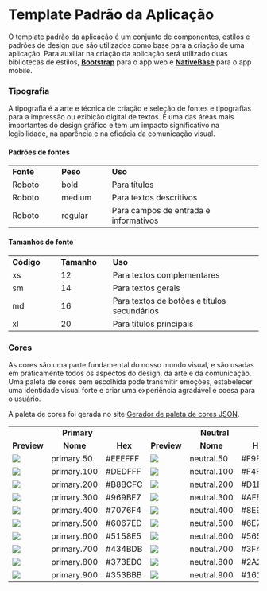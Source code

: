 # Template Padrão da Aplicação

O template padrão da aplicação é um conjunto de componentes, estilos e padrões de design que são utilizados como base para a criação de uma aplicação. Para auxiliar na criação da aplicação será utilizado duas bibliotecas de estilos, **[Bootstrap]()** para o app web e **[NativeBase]()** para o app mobile.

### Tipografia

A tipografia é a arte e técnica de criação e seleção de fontes e tipografias para a impressão ou exibição digital de textos. É uma das áreas mais importantes do design gráfico e tem um impacto significativo na legibilidade, na aparência e na eficácia da comunicação visual.

#### Padrões de fontes

<table>
  <tr>
    <td width='100'><strong>Fonte</strong></td>
    <td width='100'><strong>Peso</strong></td>
    <td width='400'><strong>Uso</strong></td>
  </tr>
    <tr>
    <td>Roboto</td>
    <td>bold</td>
    <td>Para títulos</td>
  </tr>
  <tr>
    <td>Roboto</td>
    <td>medium</td>
    <td>Para textos descritivos</td>
  </tr>
  <tr>
    <td>Roboto</td>
    <td>regular</td>
    <td>Para campos de entrada e informativos</td>
  </tr>
</table>

#### Tamanhos de fonte

<table>
  <tr>
    <td width='100'><strong>Código</strong></td>
    <td width='100'><strong>Tamanho</strong></td>
    <td width='400'><strong>Uso</strong></td>
  </tr>
    <tr>
    <td>xs</td>
    <td>12</td>
    <td>Para textos complementares</td>
  </td>
  <tr>
    <td>sm</td>
    <td>14</td>
    <td>Para textos gerais</td>
  </td>
  <tr>
    <td>md</td>
    <td>16</td>
    <td>Para textos de botões e títulos secundários</td>
  </td>
  <tr>
    <td>xl</td>
    <td>20</td>
    <td>Para títulos principais</td>
  </td>
</table>

### Cores

As cores são uma parte fundamental do nosso mundo visual, e são usadas em praticamente todos os aspectos do design, da arte e da comunicação. Uma paleta de cores bem escolhida pode transmitir emoções, estabelecer uma identidade visual forte e criar uma experiência agradável e coesa para o usuário.

A paleta de cores foi gerada no site [Gerador de paleta de cores JSON](https://json-color-palette-generator.vercel.app/).

<table>
  <tr>
    <td colspan='3' align='center'><strong>Primary</strong></td>
    <td colspan='3' align='center'><strong>Neutral</strong></td>
  </tr>
  <tr>
    <td align='center'><strong>Preview</strong></td>
    <td align='center'><strong>Nome</strong></td>
    <td align='center'><strong>Hex</strong></td>
    <td align='center'><strong>Preview</strong></td>
    <td align='center'><strong>Nome</strong></td>
    <td align='center'><strong>Hex</strong></td>
  </tr>
  <tr>
    <td><img src='https://github.com/ICEI-PUC-Minas-PMV-ADS/pmv-ads-2023-2-e4-proj-infra-t6-puc-banking/assets/82043220/e96f476d-19bf-4f01-a9ab-05eb2f4befb9'/></td>
    <td>primary.50</td>
    <td>#EEEFFF</td>
    <td><img src='https://github.com/ICEI-PUC-Minas-PMV-ADS/pmv-ads-2023-2-e4-proj-infra-t6-puc-banking/assets/82043220/4c3b559b-2b58-43ea-8724-37ea637dd805'/></td>
    <td>neutral.50</td>
    <td>#F9FAFA</td>
  </tr>
    <tr>
    <td><img src='https://github.com/ICEI-PUC-Minas-PMV-ADS/pmv-ads-2023-2-e4-proj-infra-t6-puc-banking/assets/82043220/58de0be0-8143-45cf-a404-c7aa12dec64b'/></td>
    <td>primary.100</td>
    <td>#DEDFFF</td>
    <td><img src='https://github.com/ICEI-PUC-Minas-PMV-ADS/pmv-ads-2023-2-e4-proj-infra-t6-puc-banking/assets/82043220/5c2fdc5a-8202-4183-af4f-b5c8f8f4e17e'/></td>
    <td>neutral.100</td>
    <td>#F4F5F5</td>
  </tr>
      <tr>
    <td><img src='https://github.com/ICEI-PUC-Minas-PMV-ADS/pmv-ads-2023-2-e4-proj-infra-t6-puc-banking/assets/82043220/52e73e6b-412c-4653-a425-26923998c11f'/></td>
    <td>primary.200</td>
    <td>#B8BCFC</td>
    <td><img src='https://github.com/ICEI-PUC-Minas-PMV-ADS/pmv-ads-2023-2-e4-proj-infra-t6-puc-banking/assets/82043220/5e8a246c-2da3-4926-ae91-ed54c62f6d1e'/></td>
    <td>neutral.200</td>
    <td>#D1D2D4</td>
  </tr>
  <tr>
    <td><img src='https://github.com/ICEI-PUC-Minas-PMV-ADS/pmv-ads-2023-2-e4-proj-infra-t6-puc-banking/assets/82043220/eb0abf11-b2a0-4752-80b2-575fc4f2e97c'/></td>
    <td>primary.300</td>
    <td>#969BF7</td>
    <td><img src='https://github.com/ICEI-PUC-Minas-PMV-ADS/pmv-ads-2023-2-e4-proj-infra-t6-puc-banking/assets/82043220/eaa78bd5-5ebb-4653-9e7a-25e3a6a5bfe8'/></td>
    <td>neutral.300</td>
    <td>#AFB1B4</td>
  </tr>
  <tr>
  <td><img src='https://github.com/ICEI-PUC-Minas-PMV-ADS/pmv-ads-2023-2-e4-proj-infra-t6-puc-banking/assets/82043220/b15d46f0-1008-4788-87a0-08b8b35669f8'/></td>
    <td>primary.400</td>
    <td>#7076F4</td>
    <td><img src='https://github.com/ICEI-PUC-Minas-PMV-ADS/pmv-ads-2023-2-e4-proj-infra-t6-puc-banking/assets/82043220/89fd375b-323a-4a70-91e4-0512f742fb96'/></td>
    <td>neutral.400</td>
    <td>#8E9095</td>
  </tr>
   <tr>
  <td><img src='https://github.com/ICEI-PUC-Minas-PMV-ADS/pmv-ads-2023-2-e4-proj-infra-t6-puc-banking/assets/82043220/5c49adfc-11bf-44f2-939b-8ce43b7c7729'/></td>
    <td>primary.500</td>
    <td>#6067ED</td>
    <td><img src='https://github.com/ICEI-PUC-Minas-PMV-ADS/pmv-ads-2023-2-e4-proj-infra-t6-puc-banking/assets/82043220/8a935792-ebb8-4144-ae7d-7742ecaa667b'/></td>
    <td>neutral.500</td>
    <td>#6E7177</td>
  </tr>
   <tr>
  <td><img src='https://github.com/ICEI-PUC-Minas-PMV-ADS/pmv-ads-2023-2-e4-proj-infra-t6-puc-banking/assets/82043220/5918c44f-7853-45e4-bb4a-0341af5cff34'/></td>
    <td>primary.600</td>
    <td>#5158E5</td>
    <td><img src='https://github.com/ICEI-PUC-Minas-PMV-ADS/pmv-ads-2023-2-e4-proj-infra-t6-puc-banking/assets/82043220/d60d647f-74de-45d5-88b4-32b36f1be992'/></td>
    <td>neutral.600</td>
    <td>#56595D</td>
  </tr>
  <tr>
  <td><img src='https://github.com/ICEI-PUC-Minas-PMV-ADS/pmv-ads-2023-2-e4-proj-infra-t6-puc-banking/assets/82043220/10e871a9-6544-41ce-9244-f08bad902e46'/></td>
    <td>primary.700</td>
    <td>#434BDB</td>
    <td><img src='https://github.com/ICEI-PUC-Minas-PMV-ADS/pmv-ads-2023-2-e4-proj-infra-t6-puc-banking/assets/82043220/9afa9f5f-1323-45d7-98a2-c11138f2b2c1'/></td>
    <td>neutral.700</td>
    <td>#3F4145</td>
  </tr>
  <tr>
  <td><img src='https://github.com/ICEI-PUC-Minas-PMV-ADS/pmv-ads-2023-2-e4-proj-infra-t6-puc-banking/assets/82043220/01f15628-38a8-4623-9294-d79ec88a2088'/></td>
    <td>primary.800</td>
    <td>#373ED0</td>
    <td><img src='https://github.com/ICEI-PUC-Minas-PMV-ADS/pmv-ads-2023-2-e4-proj-infra-t6-puc-banking/assets/82043220/9c92838a-b46d-4ced-a2ce-77d8c6e48247'/></td>
    <td>neutral.800</td>
    <td>#2A2B2D</td>
  </tr>
    <tr>
  <td><img src='https://github.com/ICEI-PUC-Minas-PMV-ADS/pmv-ads-2023-2-e4-proj-infra-t6-puc-banking/assets/82043220/fbccf3b8-6d45-4ffe-8c7a-65a897a98fd4'/></td>
    <td>primary.900</td>
    <td>#353BBB</td>
    <td><img src='https://github.com/ICEI-PUC-Minas-PMV-ADS/pmv-ads-2023-2-e4-proj-infra-t6-puc-banking/assets/82043220/f95417ec-95c3-46da-9bb4-2b85460abfc6'/></td>
    <td>neutral.900</td>
    <td>#161718</td>
  </tr>
</table>
